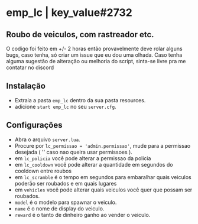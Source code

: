 # emp_lc | key_value#2732
## Roubo de veiculos, com rastreador etc.
 O codigo foi feito em +/- 2 horas então provavelmente deve rolar alguns bugs, caso tenha, só criar um issue que eu dou uma olhada. Caso tenha alguma sugestão de alteração ou melhoria do script, sinta-se livre pra me contatar no discord

 
 
## Instalação
* Extraia a pasta `emp_lc` dentro da sua pasta resources. 
* adicione `start emp_lc` no seu `server.cfg`.
## Configurações
* Abra o arquivo `server.lua`. 
* Procure por `lc_permissao = 'admin.permissao'`, mude para a permissao desejada ( '' caso nao queira usar permissoes ). 
* em `lc_policia` você pode alterar a permissao da policia
* em `lc_cooldown` você pode alterar a quantidade em segundos do cooldown entre roubos
* em `lc_scramble` é o tempo em segundos para embaralhar quais veiculos poderão ser roubados e em quais lugares
* em `vehicles` você pode alterar quais veiculos você quer que possam ser roubados.
* `model` é o modelo para spawnar o veiculo.
* `name` é o nome de display do veiculo.
* `reward` é o tanto de dinheiro ganho ao vender o veiculo.